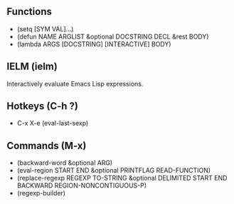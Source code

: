 ## Functions
* (setq [SYM VAL]...)
* (defun NAME ARGLIST &optional DOCSTRING DECL &rest BODY)
* (lambda ARGS [DOCSTRING] [INTERACTIVE] BODY) 

## IELM (ielm)

Interactively evaluate Emacs Lisp expressions.

## Hotkeys (C-h ?)
* C-x X-e (eval-last-sexp)

## Commands (M-x)
* (backward-word &optional ARG)
* (eval-region START END &optional PRINTFLAG READ-FUNCTION)
* (replace-regexp REGEXP TO-STRING &optional DELIMITED START END
BACKWARD REGION-NONCONTIGUOUS-P)
* (regexp-builder)


